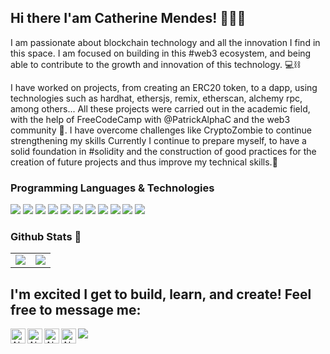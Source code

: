 ## Hi there I'am Catherine Mendes! 🙋🏽‍♀️

I am passionate about blockchain technology and all the innovation I find in this space. I am focused on building in this #web3 ecosystem, and being able to contribute to the growth and innovation of this technology. 💻⛓

I have worked on projects, from creating an ERC20 token, to a dapp, using technologies such as hardhat, ethersjs, remix, etherscan, alchemy rpc, among others... All these projects were carried out in the academic field, with the help of FreeCodeCamp with @PatrickAlphaC and the web3 community 🎉. I have overcome challenges like CryptoZombie to continue strengthening my skills
Currently I continue to prepare myself, to have a solid foundation in #solidity and the construction of good practices for the creation of future projects and thus improve my technical skills.📶
<h3>Programming Languages & Technologies</h3>
<p>
  <img src="https://img.shields.io/badge/JavaScript-F7DF1E?style=for-the-badge&logo=javascript&logoColor=black">
  <img src="https://img.shields.io/badge/TypeScript-007ACC?style=for-the-badge&logo=typescript&logoColor=white">
   <img src="https://img.shields.io/badge/HTML5-E34F26?style=for-the-badge&logo=html5&logoColor=white">
  <img src="https://img.shields.io/badge/CSS3-1572B6?style=for-the-badge&logo=css3&logoColor=white">
  <img src="https://img.shields.io/badge/React-20232A?style=for-the-badge&logo=react&logoColor=61DAFB">
  <img src="https://img.shields.io/badge/Tailwind_CSS-38B2AC?style=for-the-badge&logo=tailwind-css&logoColor=white">
  <img src="https://img.shields.io/badge/Angular-DD0031?style=for-the-badge&logo=angular&logoColor=white">
  <img src="https://img.shields.io/badge/Solidity-20232A?style=for-the-badge&logo=solidity&logoColor=414141">
  <img src="https://img.shields.io/badge/Git-F05032?style=for-the-badge&logo=git&logoColor=white">
  <img src="https://img.shields.io/badge/GitHub-100000?style=for-the-badge&logo=github&logoColor=white">
   <img src="https://img.shields.io/badge/Node.js-339933?style=for-the-badge&logo=nodedotjs&logoColor=white">
</p>


### Github Stats 📶

<table>
  <tr>
 <td valign="top"><img src="https://github-readme-stats.vercel.app/api/top-langs/?username=catherinee24&theme=radical&card_width=450em)](https://github.com/anuraghazra/github-readme-stats"/></td>
    
   <td valign="top"><img src="https://github-readme-stats.vercel.app/api?username=catherinee24&theme=radical&card_width=450em&show_icons=true)](https://github.com/anuraghazra/github-readme-stats"/></td>
</table>

## I'm excited I get to build, learn, and create! Feel free to message me:
<a href="https://www.instagram.com/itscatherinemendes/" rel="nofollow">
  <img align="left" alt="Abhishek's Instagram" width="24px" src="https://raw.githubusercontent.com/hussainweb/hussainweb/main/icons/instagram.png" style="max-width: 100%;">
</a>

<a href="https://discord.gg/catherine#1019" rel="nofollow">
  <img align="left" alt="Abhishek's Discord" width="24px" src="https://raw.githubusercontent.com/peterthehan/peterthehan/master/assets/discord.svg" style="max-width: 100%;">
</a>

<a href="https://twitter.com/cathe_90" rel="nofollow">
  <img align="left" alt="Abhishek Naidu | Twitter" width="24px" src="https://raw.githubusercontent.com/peterthehan/peterthehan/master/assets/twitter.svg" style="max-width: 100%;">
</a>

<a href="https://www.linkedin.com/in/blockchain-developer-catherine-mendes/" rel="nofollow">
  <img align="left" alt="Abhishek's LinkedIN" width="24px" src="https://raw.githubusercontent.com/peterthehan/peterthehan/master/assets/linkedin.svg" style="max-width: 100%;">
</a>

 <a href="mailto:catherinemendez24@gmail.com">
    <img src="https://img.shields.io/badge/Gmail-D14836?style=for-the-badge&logo=gmail&logoColor=white">
  </a>


<br />


<!--
**catherinee24/catherinee24** is a ✨ _special_ ✨ repository because its `README.md` (this file) appears on your GitHub profile.

Here are some ideas to get you started:

- 🔭 I’m currently working on ...
- 🌱 I’m currently learning ...
- 👯 I’m looking to collaborate on ...
- 🤔 I’m looking for help with ...
- 💬 Ask me about ...
- 📫 How to reach me: ...
- 😄 Pronouns: ...
- ⚡ Fun fact: ...
-->
